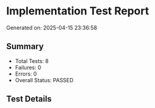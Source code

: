 # Implementation Test Report
Generated on: 2025-04-15 23:36:58

## Summary
- Total Tests: 8
- Failures: 0
- Errors: 0
- Overall Status: PASSED

## Test Details
